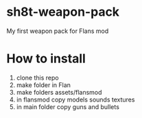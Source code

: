 # sh8t-weapon-pack
My first weapon pack for Flans mod
# How to install
1. clone this repo
2. make folder in Flan
3. make folders assets/flansmod
4. in flansmod copy models sounds textures
5. in main folder copy guns and bullets

